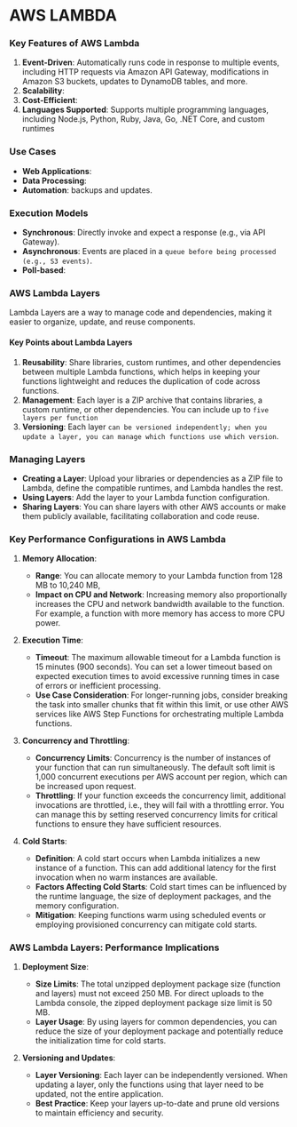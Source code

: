 # AWS LAMBDA

### Key Features of AWS Lambda
1. **Event-Driven**: Automatically runs code in response to multiple events, including HTTP requests via Amazon API Gateway, modifications in Amazon S3 buckets, updates to DynamoDB tables, and more.
2. **Scalability**: 
3. **Cost-Efficient**: 
4. **Languages Supported**: Supports multiple programming languages, including Node.js, Python, Ruby, Java, Go, .NET Core, and custom runtimes


### Use Cases
- **Web Applications**: 
- **Data Processing**: 
- **Automation**: backups and updates.

### Execution Models
- **Synchronous**: Directly invoke and expect a response (e.g., via API Gateway).
- **Asynchronous**: Events are placed in a `queue before being processed (e.g., S3 events)`.
- **Poll-based**:

### AWS Lambda Layers
Lambda Layers are a way to manage code and dependencies, making it easier to organize, update, and reuse components.

#### Key Points about Lambda Layers
1. **Reusability**: Share libraries, custom runtimes, and other dependencies between multiple Lambda functions, which helps in keeping your functions lightweight and reduces the duplication of code across functions.
2. **Management**: Each layer is a ZIP archive that contains libraries, a custom runtime, or other dependencies. You can include up to `five layers per function`
3. **Versioning**: Each layer `can be versioned independently; when you update a layer, you can manage which functions use which version`.

### Managing Layers
- **Creating a Layer**: Upload your libraries or dependencies as a ZIP file to Lambda, define the compatible runtimes, and Lambda handles the rest.
- **Using Layers**: Add the layer to your Lambda function configuration.
- **Sharing Layers**: You can share layers with other AWS accounts or make them publicly available, facilitating collaboration and code reuse.

### Key Performance Configurations in AWS Lambda

1. **Memory Allocation**:
   - **Range**: You can allocate memory to your Lambda function from 128 MB to 10,240 MB,
   - **Impact on CPU and Network**: Increasing memory also proportionally increases the CPU and network bandwidth available to the function. For example, a function with more memory has access to more CPU power.

2. **Execution Time**:
   - **Timeout**: The maximum allowable timeout for a Lambda function is 15 minutes (900 seconds). You can set a lower timeout based on expected execution times to avoid excessive running times in case of errors or inefficient processing.
   - **Use Case Consideration**: For longer-running jobs, consider breaking the task into smaller chunks that fit within this limit, or use other AWS services like AWS Step Functions for orchestrating multiple Lambda functions.

3. **Concurrency and Throttling**:
   - **Concurrency Limits**: Concurrency is the number of instances of your function that can run simultaneously. The default soft limit is 1,000 concurrent executions per AWS account per region, which can be increased upon request.
   - **Throttling**: If your function exceeds the concurrency limit, additional invocations are throttled, i.e., they will fail with a throttling error. You can manage this by setting reserved concurrency limits for critical functions to ensure they have sufficient resources.

4. **Cold Starts**:
   - **Definition**: A cold start occurs when Lambda initializes a new instance of a function. This can add additional latency for the first invocation when no warm instances are available.
   - **Factors Affecting Cold Starts**: Cold start times can be influenced by the runtime language, the size of deployment packages, and the memory configuration.
   - **Mitigation**: Keeping functions warm using scheduled events or employing provisioned concurrency can mitigate cold starts.

### AWS Lambda Layers: Performance Implications

1. **Deployment Size**:
   - **Size Limits**: The total unzipped deployment package size (function and layers) must not exceed 250 MB. For direct uploads to the Lambda console, the zipped deployment package size limit is 50 MB.
   - **Layer Usage**: By using layers for common dependencies, you can reduce the size of your deployment package and potentially reduce the initialization time for cold starts.

2. **Versioning and Updates**:
   - **Layer Versioning**: Each layer can be independently versioned. When updating a layer, only the functions using that layer need to be updated, not the entire application.
   - **Best Practice**: Keep your layers up-to-date and prune old versions to maintain efficiency and security.
